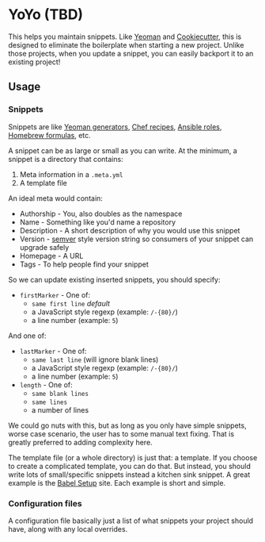 YoYo (TBD)
==========

This helps you maintain snippets. Like [Yeoman] and [Cookiecutter], this is
designed to eliminate the boilerplate when starting a new project. Unlike those
projects, when you update a snippet, you can easily backport it to an existing
project!

  [Yeoman]: http://yeoman.io/
  [Cookiecutter]: https://cookiecutter.readthedocs.io/en/latest/

Usage
-----

### Snippets

Snippets are like [Yeoman generators], [Chef recipes], [Ansible roles],
[Homebrew formulas], etc.

A snippet can be as large or small as you can write. At the minimum, a snippet
is a directory that contains:

1. Meta information in a `.meta.yml`
2. A template file

An ideal meta would contain:

* Authorship - You, also doubles as the namespace
* Name - Something like you'd name a repository
* Description - A short description of why you would use this snippet
* Version - [semver] style version string so consumers of your snippet can upgrade safely
* Homepage - A URL
* Tags - To help people find your snippet

So we can update existing inserted snippets, you should specify:

* `firstMarker` - One of:
  * `same first line` *default*
  * a JavaScript style regexp (example: `/-{80}/`)
  * a line number (example: `5`)

And one of:

* `lastMarker` - One of:
  * `same last line` (will ignore blank lines)
  * a JavaScript style regexp (example: `/-{80}/`)
  * a line number (example: `5`)
* `length` - One of:
  * `same blank lines`
  * `same lines`
  * a number of lines

We could go nuts with this, but as long as you only have simple snippets, worse
case scenario, the user has to some manual text fixing. That is greatly
preferred to adding complexity here.

The template file (or a whole directory) is just that: a template. If you
choose to create a complicated template, you can do that. But instead, you
should write lots of small/specific snippets instead a kitchen sink snippet. A
great example is the [Babel Setup] site. Each example is short and simple.

  [Yeoman generators]: http://yeoman.io/authoring/
  [Chef recipes]: https://docs.chef.io/recipes.html
  [Ansible roles]: http://docs.ansible.com/ansible/playbooks_roles.html
  [Homebrew formulas]: https://github.com/Homebrew/brew/blob/master/docs/Formula-Cookbook.md
  [semver]: http://semver.org/
  [Babel Setup]: https://babeljs.io/docs/setup/


### Configuration files

A configuration file basically just a list of what snippets your project should
have, along with any local overrides.
